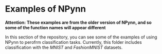 # Examples of NPynn
**Attention: These examples are from the older version of NPynn, and so some of the function names will appear different**

In this section of the repository, you can see some of the examples of using NPynn to perofrm classification tasks.
Currently, this folder includes classification with the *MNIST* and *FashionMNIST* datasets.

